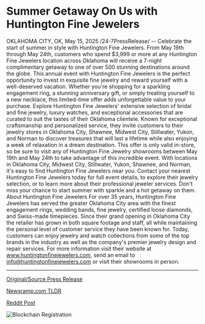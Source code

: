# Summer Getaway On Us with Huntington Fine Jewelers

OKLAHOMA CITY, OK, May 15, 2025 /24-7PressRelease/ -- Celebrate the start of summer in style with Huntington Fine Jewelers. From May 19th through May 24th, customers who spend $3,999 or more at any Huntington Fine Jewelers location across Oklahoma will receive a 7-night complimentary getaway to one of over 500 stunning destinations around the globe.  This annual event with Huntington Fine Jewelers is the perfect opportunity to invest in exquisite fine jewelry and reward yourself with a well-deserved vacation. Whether you're shopping for a sparkling engagement ring, a stunning anniversary gift, or simply treating yourself to a new necklace, this limited-time offer adds unforgettable value to your purchase.  Explore Huntington Fine Jewelers' extensive selection of bridal and fine jewelry, luxury watches, and exceptional accessories that are curated to suit the tastes of their Oklahoma clientele. Known for exceptional craftsmanship and personalized service, they invite customers to their jewelry stores in Oklahoma City, Shawnee, Midwest City, Stillwater, Yukon, and Norman to discover treasures that will last a lifetime while also enjoying a week of relaxation in a dream destination.  This offer is only valid in-store, so be sure to visit any of Huntington Fine Jewelry showrooms between May 19th and May 24th to take advantage of this incredible event. With locations in Oklahoma City, Midwest City, Stillwater, Yukon, Shawnee, and Norman, it's easy to find Huntington Fine Jewelers near you.  Contact your nearest Huntington Fine Jewelers today for full event details, to explore their jewelry selection, or to learn more about their professional jeweler services. Don't miss your chance to start summer with sparkle and a hot getaway on them.  About Huntington Fine Jewelers   For over 35 years, Huntington Fine Jewelers has served the greater Oklahoma City area with the finest engagement rings, wedding bands, fine jewelry, certified loose diamonds, and Swiss-made timepieces. Since their grand opening in Oklahoma City the retailer has grown in both square footage and staff, all while maintaining the personal level of customer service they have been known for. Today, customers can enjoy jewelry and watch collections from some of the top brands in the industry as well as the company's premier jewelry design and repair services. For more information visit their website at www.huntingtonfinejewelers.com, send an email to info@huntingtonfinejewelers.com or visit their showrooms in person. 

---

[Original/Source Press Release](https://www.24-7pressrelease.com/press-release/522834/summer-getaway-on-us-with-huntington-fine-jewelers)
                    

[Newsramp.com TLDR](https://newsramp.com/curated-news/celebrate-summer-with-huntington-fine-jewelers-spend-3999-and-get-a-free-7-night-getaway/a11ae9a0e7d6422646f1af05f9f40514) 

 



[Reddit Post](https://www.reddit.com/r/TravelAndLeisureNews/comments/1kn28bs/celebrate_summer_with_huntington_fine_jewelers/) 



![Blockchain Registration](https://cdn.newsramp.app/24-7PressRelease/qrcode/255/15/lunadYBB.webp)